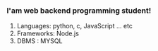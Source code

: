 ### I'am web backend programming student!

1. Languages: python, c, JavaScript ... etc
2. Frameworks: Node.js
3. DBMS : MYSQL


<!---
jun0911-cmyk/jun0911-cmyk is a ✨ special ✨ repository because its `README.md` (this file) appears on your GitHub profile.
You can click the Preview link to take a look at your changes.
--->
